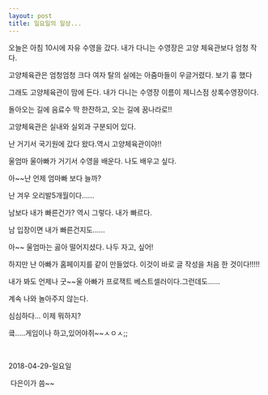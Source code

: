 ```yaml
---
layout: post
title: 일요일의 일상...
---
```


오늘은 아침 10시에 자유 수영을 갔다. 내가 다니는 수영장은 고양 체육관보다 엄청 작다.

고양체육관은 엄청엄청 크다 여자 탈의 실에는 아줌마들이 우글거렸다. 보기 흉 했다

그래도 고양체육관이 맘에 든다. 내가 다니는 수영장 이름이 제니스점 상록수영장이다. 

돌아오는 길에 음료수 딱 한잔하고, 오는 길에 꿈나라로!!

고양체육관은 실내와 실외과 구분되어 있다.

난 거기서 국기원에 갔다 왔다.역시 고양체육관이야!!

울엄마 울아빠가 거기서 수영을 배운다. 나도 배우고 싶다.

아~~난 언제 엄마빠 보다 늘까?

난 겨우 오리발5개월이다......

남보다 내가 빠른건가? 역시 그렇다. 내가 빠르다.

남 입장이면 내가 빠른건지도......

아~~ 울엄마는 곯아 떨어지셨다. 나두 자고, 싶어!

하지만 난 아빠가 홈페이지를 같이 만들었다. 이것이 바로 글 작성을 처음 한 것이다!!!!!

내가 봐도 언제나 굿~~울 아빠가 프로잭트 베스트셀러이다.그런데도......

계속 나와 놀아주지 않는다.

심심하다... 이제 뭐하지?

킄…..게임이나 하고,있어야쥐~~ㅅㅇㅅ;;

​     



2018-04-29-일요일

​                                      다은이가 씀~~